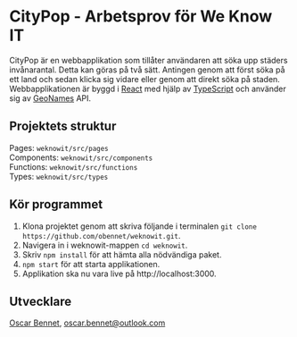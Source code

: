 # CityPop - Arbetsprov för We Know IT
CityPop är en webbapplikation som tillåter användaren att söka upp städers invånarantal. Detta kan göras på två sätt. Antingen genom att först söka på ett land och sedan klicka sig vidare eller genom att direkt söka på staden. Webbapplikationen är byggd i [React](https://reactjs.org/) med hjälp av [TypeScript](https://www.typescriptlang.org/) och använder sig av [GeoNames]( http://www.geonames.org/export/geonames-search.html) API.

## Projektets struktur
Pages: `weknowit/src/pages`  
Components: `weknowit/src/components`   
Functions: `weknowit/src/functions`  
Types: `weknowit/src/types`

## Kör programmet
1. Klona projektet genom att skriva följande i terminalen `git clone https://github.com/obennet/weknowit.git`.
2. Navigera in i weknowit-mappen `cd weknowit`.
3. Skriv `npm install` för att hämta alla nödvändiga paket.
4. `npm start` för att starta applikationen.
5. Applikation ska nu vara live på http://localhost:3000.

## Utvecklare
[Oscar Bennet](https://www.linkedin.com/in/oscar-bennet-897b47193/), oscar.bennet@outlook.com
